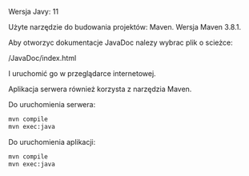 Wersja Javy: 11

Użyte narzędzie do budowania projektów: Maven. 
Wersja Maven 3.8.1. 

Aby otworzyc dokumentacje JavaDoc nalezy wybrac plik o scieżce:

/JavaDoc/index.html

I uruchomić go w przeglądarce internetowej.

Aplikacja serwera również korzysta z narzędzia Maven.

Do uruchomienia serwera:
```bash
mvn compile
mvn exec:java
```

Do uruchomienia aplikacji:
```bash
mvn compile
mvn exec:java
```


